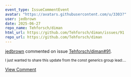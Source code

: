 ```yaml
---
event_type: IssueCommentEvent
avatar: "https://avatars.githubusercontent.com/u/3303?"
user: jedbrown
date: 2025-06-27
repo_name: Tehforsch/diman
html_url: https://github.com/Tehforsch/diman/issues/91
repo_url: https://github.com/Tehforsch/diman
---
```


<a href='https://github.com/jedbrown' target='_blank'>jedbrown</a> commented on issue <a href='https://github.com/Tehforsch/diman/issues/91' target='_blank'>Tehforsch/diman#91</a>.

<small>I just wanted to share this update from the const generics group lead:...</small>

<a href='https://github.com/Tehforsch/diman/issues/91' target='_blank'>View Comment</a>